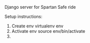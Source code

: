 Django server for Spartan Safe ride

Setup instructions:
1. Create env
    virtualenv env
2. Activate env
    source env/bin/activate
3. 
